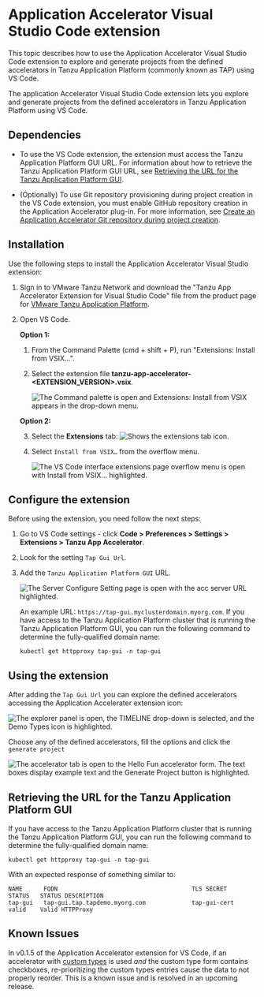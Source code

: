 # Application Accelerator Visual Studio Code extension

This topic describes how to use the Application Accelerator Visual Studio Code extension to explore and generate projects from the defined accelerators in Tanzu Application Platform (commonly known as TAP) using VS Code.

The application Accelerator Visual Studio Code extension lets you explore and generate projects
from the defined accelerators in Tanzu Application Platform using VS Code.

## <a id="dependencies"></a> Dependencies

- To use the VS Code extension, the extension must access the Tanzu Application Platform GUI URL.
For information about how to retrieve the Tanzu Application Platform GUI URL, see
[Retrieving the URL for the Tanzu Application Platform GUI](#fqdn-tap-gui-url).

- (Optionally) To use Git repository provisioning during project creation in the VS Code extension,
you must enable GitHub repository creation in the Application Accelerator plug-in.
For more information, see [Create an Application Accelerator Git repository during project creation](../tap-gui/plugins/application-accelerator-git-repo.hbs.md).

## <a id="vs-code-app-accel-install"></a> Installation

Use the following steps to install the Application Accelerator Visual Studio extension:

1. Sign in to VMware Tanzu Network and download the "Tanzu App Accelerator Extension for Visual
   Studio Code" file from the product page for [VMware Tanzu Application
   Platform](https://network.tanzu.vmware.com/products/tanzu-application-platform).

2. Open VS Code.

    **Option 1:**

    1. From the Command Palette (cmd + shift + P), run "Extensions: Install from VSIX...".

    2. Select the extension file **tanzu-app-accelerator-<EXTENSION_VERSION>.vsix**.

        ![The Command palette is open and Extensions: Install from VSIX appears in the drop-down menu.](../images/vscode-install1v2.png)

    **Option 2:**

    3. Select the **Extensions** tab: ![Shows the extensions tab icon.](../images/vscode-install2.png)

    4. Select `Install from VSIX…` from the overflow menu.

        ![The VS Code interface extensions page overflow menu is open with Install from VSIX... highlighted.](../images/vscode-install3v2.png)

## <a id="configure-the-extension"></a> Configure the extension

Before using the extension, you need follow the next steps:

1. Go to VS Code settings - click **Code > Preferences > Settings > Extensions > Tanzu App Accelerator**.

2. Look for the setting `Tap Gui Url`.

3. Add the `Tanzu Application Platform GUI` URL.

   ![The Server Configure Setting page is open with the acc server URL highlighted.](../images/app-accelerators-vscode-settings-tap-gui-url.png)

    An example URL: `https://tap-gui.myclusterdomain.myorg.com`. If you have access to the Tanzu
    Application Platform cluster that is running the Tanzu Application Platform GUI, you can run the
    following command to determine the fully-qualified domain name:

    ```console
    kubectl get httpproxy tap-gui -n tap-gui
    ```

## <a id="using-the-extension"></a> Using the extension

After adding the `Tap Gui Url` you can explore the defined accelerators
accessing the Application Accelerater extension icon:

![The explorer panel is open, the TIMELINE drop-down is selected, and the Demo Types icon is highlighted.](../images/app-accelerators-vscode-icon.png)

Choose any of the defined accelerators, fill the options and click  the `generate project`

![The accelerator tab is open to the Hello Fun accelerator form. The text boxes display example text and the Generate Project button is highlighted.](../images/app-accelerators-vscode-form.png)

## <a id="fqdn-tap-gui-url"></a> Retrieving the URL for the Tanzu Application Platform GUI

If you have access to the Tanzu Application Platform cluster that is running the Tanzu Application
Platform GUI, you can run the following command to determine the fully-qualified domain name:

```console
kubectl get httpproxy tap-gui -n tap-gui
```

With an expected response of something similar to:

```console
NAME      FQDN                                      TLS SECRET     STATUS   STATUS DESCRIPTION
tap-gui   tap-gui.tap.tapdemo.myorg.com             tap-gui-cert   valid    Valid HTTPProxy
```

## <a id="app-acc-known-issues"></a> Known Issues

In v0.1.5 of the Application Accelerator extension for VS Code, if an accelerator with [custom
types](creating-accelerators/custom-types.hbs.md) is used _and_ the custom type form contains
checkboxes, re-prioritizing the custom types entries cause the data to not properly reorder. This is
a known issue and is resolved in an upcoming release.

